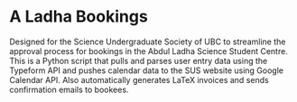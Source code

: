 # A Ladha Bookings
Designed for the Science Undergraduate Society of UBC to streamline the approval process for bookings in the Abdul Ladha Science Student Centre. This is a Python script that pulls and parses user entry data using the Typeform API and pushes calendar data to the SUS website using Google Calendar API. Also automatically generates LaTeX invoices and sends confirmation emails to bookees.
